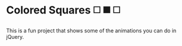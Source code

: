 # Colored Squares :white_medium_square: :black_medium_square: :white_medium_square:

This is a fun project that shows some of the animations you can do in jQuery.